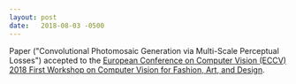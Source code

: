 ```yaml
---
layout: post
date:   2018-08-03 -0500
---
```

Paper ("Convolutional Photomosaic Generation via Multi-Scale Perceptual Losses") accepted to the [European Conference on Computer Vision (ECCV) 2018 First Workshop on Computer Vision for Fashion, Art, and Design](https://sites.google.com/view/eccvfashion/).
